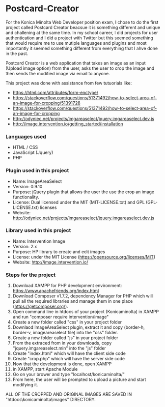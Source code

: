# Postcard-Creator
For the Konica Minolta Web Developer position exam, I chose to do the first project called Postcard Creator beacsue it is something different and unique and challening at the same time. In my school career, I did projects for user authentication and I did a project with Twitter but this seemed something that would require me to use mutiple languages and plugins and most importantly it seemed something different from everything that I ahve done in the past.
 
Postcard Creator is a web application that takes an image as an input (Upload image option) from the user, asks the user to crop the image and then sends the modified image via email to anyone.

This project was done with assistance from few tutuorials like:
- https://html.com/attributes/form-enctype/
- https://stackoverflow.com/questions/51371492/how-to-select-area-of-an-image-for-cropping/51391728
- https://stackoverflow.com/questions/51371492/how-to-select-area-of-an-image-for-cropping
- http://odyniec.net/projects/imgareaselect/jquery.imgareaselect.dev.js
- http://image.intervention.io/getting_started/installation
 
 ### Languages used
- HTML / CSS
- JavaScript (Jquery) 
- PHP
 
 ### Plugin used in this project
- Name: ImageAreaSelect
- Version: 0.9.10
- Purpose: jQuery plugin that allows the user the use the crop an image functionality.
- License: Dual licensed under the MIT (MIT-LICENSE.txt) and GPL (GPL-LICENSE.txt) licenses
- Website: http://odyniec.net/projects/imgareaselect/jquery.imgareaselect.dev.js

### Library used in this project
- Name: Intervention Image
- Version: 2.x
- Purpose: HP library to create and edit images
- License: under the MIT License (https://opensource.org/licenses/MIT)
- Website: http://image.intervention.io/

### Steps for the project
1. Download XAMPP for PHP development environment: https://www.apachefriends.org/index.html
2. Download Composer v1.7.2, dependency Manager for PHP which will pull all the required libraries and manage them in one place (https://getcomposer.org/).
3. Open command line in htdocs of your project (Konicaminolta) in XAMPP and run "composer require intervention/image"
4. Create a new folder called "css" in your project folder
5. Downlaod ImageAreaSelect plugin, extract it and copy (border-h, border-v, imageareaselect file) into the "css" folder.
6. Create a new folder called "js" in your project folder
7. From the extraced from in your downloads, copy "jquery.imgareaselect.min" into the "js" folder
8. Create "index.html" which will have the client side code
9. Create "crop.php" which will have the server side code
10. Now that the development is done, open XAMPP
11. in XAMPP, start Apache Module
12. Go on your brower and type "localhost/konicaminolta/"
13. From here, the user will be prompted to upload a picture and start modifying it. 

ALL OF THE CROPPED AND ORIGINAL IMAGES ARE SAVED IN "htdocs\konicaminolta\images" DIRECTORY. 

